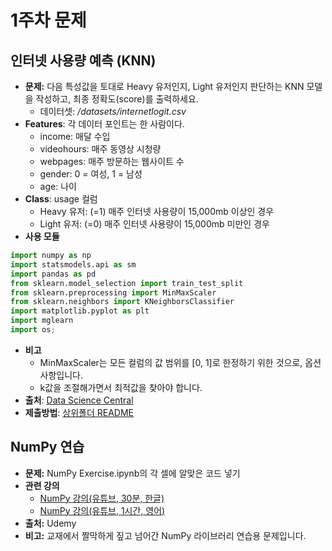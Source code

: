 # 1주차 문제
 ## 인터넷 사용량 예측 (KNN)
  * **문제:** 다음 특성값을 토대로 Heavy 유저인지, Light 유저인지 판단하는 KNN 모델을 작성하고, 최종 정확도(score)를 출력하세요.
    * 데이터셋: */datasets/internetlogit.csv*
  * **Features**: 각 데이터 포인트는 한 사람이다.
    * income: 매달 수입
    * videohours: 매주 동영상 시청량
    * webpages: 매주 방문하는 웹사이트 수
    * gender: 0 = 여성, 1 = 남성
    * age: 나이
  * **Class**: usage 컬럼 
    * Heavy 유저: (=1) 매주 인터넷 사용량이 15,000mb 이상인 경우
    * Light 유저: (=0) 매주 인터넷 사용량이 15,000mb 미만인 경우
  * **사용 모듈**
  ```python
  import numpy as np
  import statsmodels.api as sm
  import pandas as pd
  from sklearn.model_selection import train_test_split
  from sklearn.preprocessing import MinMaxScaler
  from sklearn.neighbors import KNeighborsClassifier
  import matplotlib.pyplot as plt
  import mglearn
  import os;
  ```
  * **비고**
    * MinMaxScaler는 모든 컬럼의 값 범위를 [0, 1]로 한정하기 위한 것으로, 옵션 사항입니다.
    * k값을 조절해가면서 최적값을 찾아야 합니다.
  * **출처**: [Data Science Central](https://www.datasciencecentral.com/profiles/blogs/k-nearest-neighbors-knn-solving-classification-problems)
  * **제출방법**: [상위폴더 README](https://github.com/Cotidie/PNU-ML-Study/blob/main/problems/README.md) 
 ## NumPy 연습
  * **문제:** NumPy Exercise.ipynb의 각 셀에 알맞은 코드 넣기  
  * **관련 강의**
    * [NumPy 강의(유튜브, 30분, 한글)](https://www.youtube.com/watch?v=OIV14ItViP0)
    * [NumPy 강의(유튜브, 1시간, 영어)](https://www.youtube.com/watch?v=QUT1VHiLmmI)
  * **출처:** Udemy 
  * **비고:** 교재에서 짤막하게 짚고 넘어간 NumPy 라이브러리 연습용 문제입니다. 
